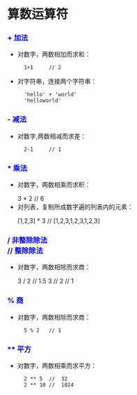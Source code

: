 # 算数运算符

### **<font color="blue"> + 加法</font>**
- 对数字，两数相加而求和：
    >
        1+1     // 2

- 对字符串，连接两个字符串：
    >
        'hello' + 'world'
        'helloworld'

### **<font color="blue"> - 减法</font>**
- 对数字,两数相减而求差：
    >
        2-1     // 1

### **<font color="blue"> * 乘法 </font>**
- 对数字，两数相乘而求积：
  >
    3 * 2   //  6   
- 对列表，复制所成数字遍的列表内的元素：
  >
    [1,2,3] * 3     //  [1,2,3,1,2,3,1,2,3]

### **<font color="blue"> / 非整除除法 <br> // 整除除法</font>**
- 对数字，两数相除而求商：
  > 
    3 / 2       // 1.5
    3 // 2      // 1

### **<font color="blue"> % 商</font>** 
- 对数字，两数相除而求商：
    >
        5 % 2   // 1

### **<font color="blue"> ** 平方 </font>**
- 对数字，两数相乘而求平方：
    > 
        2 ** 5  //  32
        2 ** 10 //  1024

